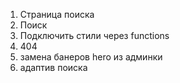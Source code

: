 1. Страница поиска
2. Поиск
3. Подключить стили через functions
4. 404
5. замена банеров hero из админки
6. адаптив поиска